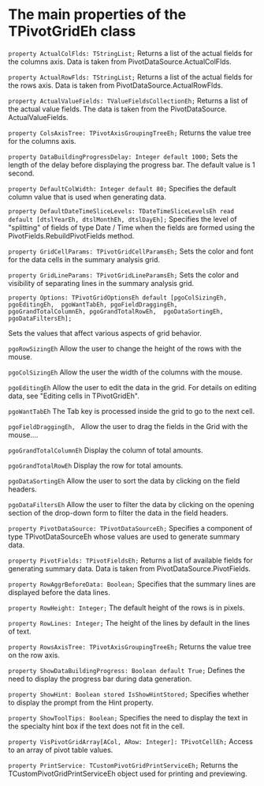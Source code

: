 # The main properties of the TPivotGridEh class 


`property ActualColFlds: TStringList;`
<sh>Returns a list of the actual fields for the columns axis. Data is taken from PivotDataSource.ActualColFlds.</sh>
<br>

`property ActualRowFlds: TStringList;`
<sh>Returns a list of the actual fields for the rows axis. Data is taken from PivotDataSource.ActualRowFlds.</sh>
<br>

`property ActualValueFields: TValueFieldsCollectionEh;`
<sh>Returns a list of the actual value fields. The data is taken from the PivotDataSource. ActualValueFields.</sh>
<br>

`property ColsAxisTree: TPivotAxisGroupingTreeEh;`
<sh>Returns the value tree for the columns axis.</sh>
<br>

`property DataBuildingProgressDelay: Integer default 1000;`
<sh>Sets the length of the delay before displaying the progress bar. The default value is 1 second.</sh>
<br>

`property DefaultColWidth: Integer default 80;`
<sh>Specifies the default column value that is used when generating data.</sh>
<br>

`property DefaultDateTimeSliceLevels: TDateTimeSliceLevelsEh read default [dtslYearEh, dtslMonthEh, dtslDayEh];`
<sh>Specifies the level of "splitting" of fields of type Date / Time when the fields are formed using the PivotFields.RebuildPivotFields method.</sh>
<br>

`property GridCellParams: TPivotGridCellParamsEh;`
<sh>Sets the color and font for the data cells in the summary analysis grid.</sh>
<br>

`property GridLineParams: TPivotGridLineParamsEh;`
<sh>Sets the color and visibility of separating lines in the summary analysis grid.</sh>
<br>

`property Options: TPivotGridOptionsEh default [pgoColSizingEh, pgoEditingEh, 
pgoWantTabEh, pgoFieldDraggingEh, pgoGrandTotalColumnEh, pgoGrandTotalRowEh, 
pgoDataSortingEh, pgoDataFiltersEh];`

Sets the values that affect various aspects of grid behavior.

<dl><sh>

`pgoRowSizingEh`
Allow the user to change the height of the rows with the mouse.

`pgoColSizingEh`
Allow the user the width of the columns with the mouse.

`pgoEditingEh`
Allow the user to edit the data in the grid. For details on editing data, see "Editing cells in TPivotGridEh".

`pgoWantTabEh`
The Tab key is processed inside the grid to go to the next cell.

`pgoFieldDraggingEh, `
Allow the user to drag the fields in the Grid with the mouse....

`pgoGrandTotalColumnEh`
Display the column of total amounts.

`pgoGrandTotalRowEh`
Display the row for total amounts.

`pgoDataSortingEh`
Allow the user to sort the data by clicking on the field headers.

`pgoDataFiltersEh`
Allow the user to filter the data by clicking on the opening section of the drop-down form to filter the data in the field headers.

</sh></dl>


`property PivotDataSource: TPivotDataSourceEh;`
<sh>Specifies a component of type TPivotDataSourceEh whose values are used to generate summary data.</sh>
<br>

`property PivotFields: TPivotFieldsEh;`
<sh>Returns a list of available fields for generating summary data. Data is taken from PivotDataSource.PivotFields.</sh>
<br>

`property RowAggrBeforeData: Boolean;`
<sh>Specifies that the summary lines are displayed before the data lines.</sh>
<br>

`property RowHeight: Integer;`
<sh>The default height of the rows is in pixels.</sh>
<br>

`property RowLines: Integer;`
<sh>The height of the lines by default in the lines of text.</sh>
<br>

`property RowsAxisTree: TPivotAxisGroupingTreeEh;`
<sh>Returns the value tree on the row axis.</sh>
<br>

`property ShowDataBuildingProgress: Boolean default True;`
<sh>Defines the need to display the progress bar during data generation.</sh>
<br>

`property ShowHint: Boolean stored IsShowHintStored;`
<sh>Specifies whether to display the prompt from the Hint property.</sh>
<br>

`property ShowToolTips: Boolean;`
<sh>Specifies the need to display the text in the specialty hint box if the text does not fit in the cell.</sh>
<br>

`property VisPivotGridArray[ACol, ARow: Integer]: TPivotCellEh;`
<sh>Access to an array of pivot table values.</sh>
<br>

`property PrintService: TCustomPivotGridPrintServiceEh;`
<sh>Returns the TCustomPivotGridPrintServiceEh object used for printing and previewing.</sh>
<br>


